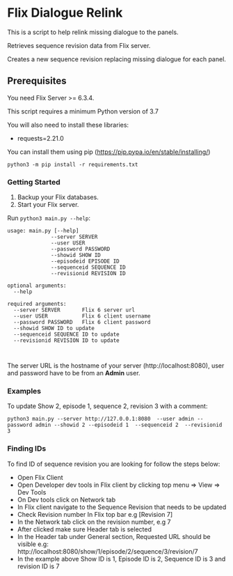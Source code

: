 # Flix Dialogue Relink

This is a script to help relink missing dialogue to the panels.

Retrieves sequence revision data from Flix server.

Creates a new sequence revision replacing missing dialogue for each panel.

## Prerequisites

You need Flix Server >= 6.3.4.

This script requires a minimum Python version of 3.7

You will also need to install these libraries:

* requests=2.21.0

You can install them using pip (https://pip.pypa.io/en/stable/installing/)

```python3 -m pip install -r requirements.txt```


### Getting Started

1. Backup your Flix databases.
2. Start your Flix server.

Run ```python3 main.py --help```:

```
usage: main.py [--help] 
              --server SERVER 
              --user USER 
              --password PASSWORD
              --showid SHOW ID
              --episodeid EPISODE ID
              --sequenceid SEQUENCE ID
              --revisionid REVISION ID

optional arguments:
  --help

required arguments:
  --server SERVER       Flix 6 server url
  --user USER           Flix 6 client username
  --password PASSWORD   Flix 6 client password
  --showid SHOW ID to update
  --sequenceid SEQUENCE ID to update
  --revisionid REVISION ID to update
      
  
```

The server URL is the hostname of your server (http://localhost:8080), user and password have to be from an **Admin** user.


### Examples

To update Show 2, episode 1, sequence 2, revision 3 with a comment:
```
python3 main.py --server http://127.0.0.1:8080  --user admin --password admin --showid 2 --episodeid 1  --sequenceid 2  --revisionid 3 
```

### Finding IDs
To find ID of sequence revision you are looking for follow the steps below:
- Open Flix Client
- Open Developer dev tools in Flix client by clicking top menu => View => Dev Tools
- On Dev tools click on Network tab
- In Flix client navigate to the Sequence Revision that needs to be updated
- Check Revision number In Flix top bar e.g [Revision 7]
- In the Network tab click on the revision number, e.g 7
- After clicked make sure Header tab is selected
- In the Header tab under General section, Requested URL should be visible e.g: http://localhost:8080/show/1/episode/2/sequence/3/revision/7
- In the example above Show ID is 1, Episode ID is 2, Sequence ID is 3 and revision ID is 7